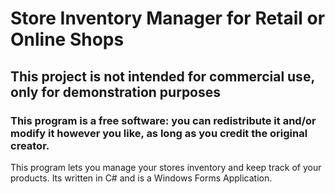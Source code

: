 # Store Inventory Manager for Retail or Online Shops

## This project is not intended for commercial use, only for demonstration purposes

### This program is a free software: you can redistribute it and/or modify it however you like, as long as you credit the original creator.

This program lets you manage your stores inventory and keep track of your products.
Its written in C# and is a Windows Forms Application.